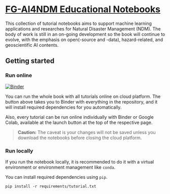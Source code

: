 # [FG-AI4NDM Educational Notebooks](https://jeepchinnawat.github.io/)

This collection of tutorial notebooks aims to support machine learning applications and researches for Natural Disaster Management (NDM). The body of work is still in an on-going development so the book will continue to evolve, with the emphasis on open(-source and -data), hazard-related, and geoscientific AI contents.

## Getting started

### Run online

[![Binder](https://mybinder.org/badge_logo.svg)](https://mybinder.org/v2/gh/jeepchinnawat/edumat-book/HEAD)

You can run the whole book with all tutorials online on cloud platform. The button above takes you to Binder with everything in the repository, and it will install required dependencies for you automatically.

Also, every tutorial can be run online individually with Binder or Google Colab, available at the launch button at the top of the respective page.

> **Caution:**
> The caveat is your changes will not be saved unless you download the notebooks before closing the cloud platform.

### Run locally

If you run the notebook locally, it is recommended to do it with a virtual environment or environment management like `conda`.

You can install required dependencies using `pip`.

```
pip install -r requirements/tutorial.txt
```